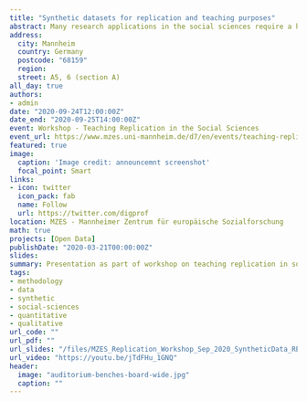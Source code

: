 ```yaml
---
title: "Synthetic datasets for replication and teaching purposes"
abstract: Many research applications in the social sciences require a high degree of confidentiality to protect research subjects. This hinders the need for data access to other scientists and open access standards and workflows. This is particularly true for qualitative data sources as part of Mixed Methods research designs. Synthetic datasets feature the same statistical characteristics of original datasets, while making a traceback to research subject identities impossible. This presentation briefly presents the methods involved in creating synthetic datasets and  some suggestions, how such synthetic datasets could be used to allow for Open Access and transparent data access while also maintaining the required high ethical and legal data protection standards required for sensitive data collections. It also provides some ideas about using synthetic datasets as part of methods teaching.
address:
  city: Mannheim
  country: Germany
  postcode: "68159"
  region:
  street: A5, 6 (section A)
all_day: true
authors:
- admin
date: "2020-09-24T12:00:00Z"
date_end: "2020-09-25T14:00:00Z"
event: Workshop - Teaching Replication in the Social Sciences
event_url: https://www.mzes.uni-mannheim.de/d7/en/events/teaching-replication-in-the-social-sciences
featured: true
image:
  caption: 'Image credit: announcemnt screenshot'
  focal_point: Smart
links:
- icon: twitter
  icon_pack: fab
  name: Follow
  url: https://twitter.com/digprof
location: MZES - Mannheimer Zentrum für europäische Sozialforschung
math: true
projects: [Open Data]
publishDate: "2020-03-21T00:00:00Z"
slides:
summary: Presentation as part of workshop on teaching replication in social science methods courses.
tags:
- methodology
- data
- synthetic
- social-sciences
- quantitative
- qualitative
url_code: ""
url_pdf: ""
url_slides: "/files/MZES_Replication_Workshop_Sep_2020_SyntheticData_RENNSTICH.pdf"
url_video: "https://youtu.be/jTdFHu_1GNQ"
header:
  image: "auditorium-benches-board-wide.jpg"
  caption: ""
---
```

